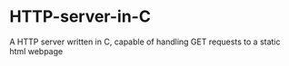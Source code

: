 # HTTP-server-in-C
A HTTP server written in C, capable of handling GET requests to a static html webpage

